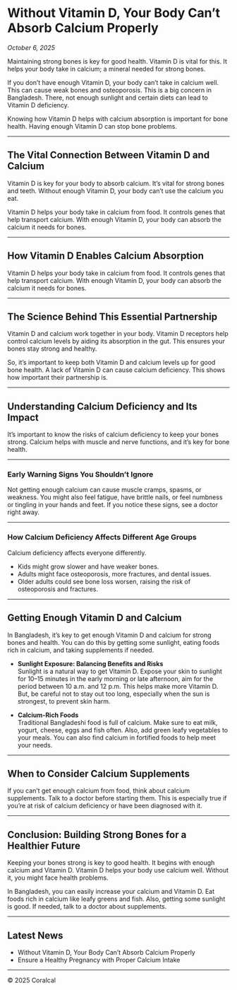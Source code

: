 # Without Vitamin D, Your Body Can’t Absorb Calcium Properly

*October 6, 2025*

Maintaining strong bones is key for good health. Vitamin D is vital for this. It helps your body take in calcium; a mineral needed for strong bones.

If you don’t have enough Vitamin D, your body can’t take in calcium well. This can cause weak bones and osteoporosis. This is a big concern in Bangladesh. There, not enough sunlight and certain diets can lead to Vitamin D deficiency.

Knowing how Vitamin D helps with calcium absorption is important for bone health. Having enough Vitamin D can stop bone problems.

---

## The Vital Connection Between Vitamin D and Calcium

Vitamin D is key for your body to absorb calcium. It’s vital for strong bones and teeth. Without enough Vitamin D, your body can’t use the calcium you eat.

Vitamin D helps your body take in calcium from food. It controls genes that help transport calcium. With enough Vitamin D, your body can absorb the calcium it needs for bones.

---

## How Vitamin D Enables Calcium Absorption

Vitamin D helps your body take in calcium from food. It controls genes that help transport calcium. With enough Vitamin D, your body can absorb the calcium it needs for bones.

---

## The Science Behind This Essential Partnership

Vitamin D and calcium work together in your body. Vitamin D receptors help control calcium levels by aiding its absorption in the gut. This ensures your bones stay strong and healthy.

So, it’s important to keep both Vitamin D and calcium levels up for good bone health. A lack of Vitamin D can cause calcium deficiency. This shows how important their partnership is.

---

## Understanding Calcium Deficiency and Its Impact

It’s important to know the risks of calcium deficiency to keep your bones strong. Calcium helps with muscle and nerve functions, and it’s key for bone health.

---

### Early Warning Signs You Shouldn’t Ignore

Not getting enough calcium can cause muscle cramps, spasms, or weakness. You might also feel fatigue, have brittle nails, or feel numbness or tingling in your hands and feet. If you notice these signs, see a doctor right away.

---

### How Calcium Deficiency Affects Different Age Groups

Calcium deficiency affects everyone differently.  
- Kids might grow slower and have weaker bones.  
- Adults might face osteoporosis, more fractures, and dental issues.  
- Older adults could see bone loss worsen, raising the risk of osteoporosis and fractures.

---

## Getting Enough Vitamin D and Calcium

In Bangladesh, it’s key to get enough Vitamin D and calcium for strong bones and health. You can do this by getting some sunlight, eating foods rich in calcium, and taking supplements if needed.

- **Sunlight Exposure: Balancing Benefits and Risks**  
  Sunlight is a natural way to get Vitamin D. Expose your skin to sunlight for 10–15 minutes in the early morning or late afternoon, aim for the period between 10 a.m. and 12 p.m. This helps make more Vitamin D. But, be careful not to stay out too long, especially when the sun is strongest, to prevent skin harm.

- **Calcium-Rich Foods**  
  Traditional Bangladeshi food is full of calcium. Make sure to eat milk, yogurt, cheese, eggs and fish often. Also, add green leafy vegetables to your meals. You can also find calcium in fortified foods to help meet your needs.

---

## When to Consider Calcium Supplements

If you can’t get enough calcium from food, think about calcium supplements. Talk to a doctor before starting them. This is especially true if you’re at risk of calcium deficiency or have been diagnosed with it.

---

## Conclusion: Building Strong Bones for a Healthier Future

Keeping your bones strong is key to good health. It begins with enough calcium and Vitamin D. Vitamin D helps your body use calcium well. Without it, you might face health problems.

In Bangladesh, you can easily increase your calcium and Vitamin D. Eat foods rich in calcium like leafy greens and fish. Also, getting some sunlight is good. If needed, talk to a doctor about supplements.

---

## Latest News

- Without Vitamin D, Your Body Can’t Absorb Calcium Properly  
- Ensure a Healthy Pregnancy with Proper Calcium Intake

---

© 2025 Coralcal  
